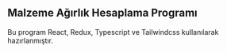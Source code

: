 ## Malzeme Ağırlık Hesaplama Programı

Bu program React, Redux, Typescript ve Tailwindcss kullanılarak hazırlanmıştır.
